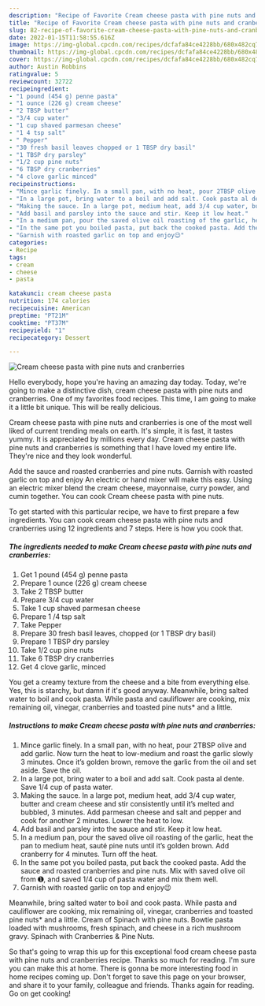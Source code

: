 ```yaml
---
description: "Recipe of Favorite Cream cheese pasta with pine nuts and cranberries"
title: "Recipe of Favorite Cream cheese pasta with pine nuts and cranberries"
slug: 82-recipe-of-favorite-cream-cheese-pasta-with-pine-nuts-and-cranberries
date: 2022-01-15T11:58:55.616Z
image: https://img-global.cpcdn.com/recipes/dcfafa84ce4228bb/680x482cq70/cream-cheese-pasta-with-pine-nuts-and-cranberries-recipe-main-photo.jpg
thumbnail: https://img-global.cpcdn.com/recipes/dcfafa84ce4228bb/680x482cq70/cream-cheese-pasta-with-pine-nuts-and-cranberries-recipe-main-photo.jpg
cover: https://img-global.cpcdn.com/recipes/dcfafa84ce4228bb/680x482cq70/cream-cheese-pasta-with-pine-nuts-and-cranberries-recipe-main-photo.jpg
author: Austin Robbins
ratingvalue: 5
reviewcount: 32722
recipeingredient:
- "1 pound (454 g) penne pasta"
- "1 ounce (226 g) cream cheese"
- "2 TBSP butter"
- "3/4 cup water"
- "1 cup shaved parmesan cheese"
- "1 4 tsp salt"
- " Pepper"
- "30 fresh basil leaves chopped or 1 TBSP dry basil"
- "1 TBSP dry parsley"
- "1/2 cup pine nuts"
- "6 TBSP dry cranberries"
- "4 clove garlic minced"
recipeinstructions:
- "Mince garlic finely. In a small pan, with no heat, pour 2TBSP olive and add garlic. Now turn the heat to low-medium and roast the garlic slowly 3 minutes. Once it’s golden brown, remove the garlic from the oil and set aside. Save the oil."
- "In a large pot, bring water to a boil and add salt. Cook pasta al dente. Save 1/4 cup of pasta water."
- "Making the sauce. In a large pot, medium heat, add 3/4 cup water, butter and cream cheese and stir consistently until it’s melted and bubbled, 3 minutes. Add parmesan cheese and salt and pepper and cook for another 2 minutes. Lower the heat to low."
- "Add basil and parsley into the sauce and stir. Keep it low heat."
- "In a medium pan, pour the saved olive oil roasting of the garlic, heat the pan to medium heat, sauté pine nuts until it’s golden brown. Add cranberry for 4 minutes. Turn off the heat."
- "In the same pot you boiled pasta, put back the cooked pasta. Add the sauce and roasted cranberries and pine nuts. Mix with saved olive oil from ➊, and saved 1/4 cup of pasta water and mix them well."
- "Garnish with roasted garlic on top and enjoy😉"
categories:
- Recipe
tags:
- cream
- cheese
- pasta

katakunci: cream cheese pasta 
nutrition: 174 calories
recipecuisine: American
preptime: "PT21M"
cooktime: "PT37M"
recipeyield: "1"
recipecategory: Dessert

---
```



![Cream cheese pasta with pine nuts and cranberries](https://img-global.cpcdn.com/recipes/dcfafa84ce4228bb/680x482cq70/cream-cheese-pasta-with-pine-nuts-and-cranberries-recipe-main-photo.jpg)

Hello everybody, hope you're having an amazing day today. Today, we're going to make a distinctive dish, cream cheese pasta with pine nuts and cranberries. One of my favorites food recipes. This time, I am going to make it a little bit unique. This will be really delicious.

Cream cheese pasta with pine nuts and cranberries is one of the most well liked of current trending meals on earth. It's simple, it is fast, it tastes yummy. It is appreciated by millions every day. Cream cheese pasta with pine nuts and cranberries is something that I have loved my entire life. They're nice and they look wonderful.

Add the sauce and roasted cranberries and pine nuts. Garnish with roasted garlic on top and enjoy An electric or hand mixer will make this easy. Using an electric mixer blend the cream cheese, mayonnaise, curry powder, and cumin together. You can cook Cream cheese pasta with pine nuts.


To get started with this particular recipe, we have to first prepare a few ingredients. You can cook cream cheese pasta with pine nuts and cranberries using 12 ingredients and 7 steps. Here is how you cook that.

<!--inarticleads1-->

##### The ingredients needed to make Cream cheese pasta with pine nuts and cranberries:

1. Get 1 pound (454 g) penne pasta
1. Prepare 1 ounce (226 g) cream cheese
1. Take 2 TBSP butter
1. Prepare 3/4 cup water
1. Take 1 cup shaved parmesan cheese
1. Prepare 1 /4 tsp salt
1. Take  Pepper
1. Prepare 30 fresh basil leaves, chopped (or 1 TBSP dry basil)
1. Prepare 1 TBSP dry parsley
1. Take 1/2 cup pine nuts
1. Take 6 TBSP dry cranberries
1. Get 4 clove garlic, minced


You get a creamy texture from the cheese and a bite from everything else. Yes, this is starchy, but damn if it&#39;s good anyway. Meanwhile, bring salted water to boil and cook pasta. While pasta and cauliflower are cooking, mix remaining oil, vinegar, cranberries and toasted pine nuts* and a little. 

<!--inarticleads2-->

##### Instructions to make Cream cheese pasta with pine nuts and cranberries:

1. Mince garlic finely. In a small pan, with no heat, pour 2TBSP olive and add garlic. Now turn the heat to low-medium and roast the garlic slowly 3 minutes. Once it’s golden brown, remove the garlic from the oil and set aside. Save the oil.
1. In a large pot, bring water to a boil and add salt. Cook pasta al dente. Save 1/4 cup of pasta water.
1. Making the sauce. In a large pot, medium heat, add 3/4 cup water, butter and cream cheese and stir consistently until it’s melted and bubbled, 3 minutes. Add parmesan cheese and salt and pepper and cook for another 2 minutes. Lower the heat to low.
1. Add basil and parsley into the sauce and stir. Keep it low heat.
1. In a medium pan, pour the saved olive oil roasting of the garlic, heat the pan to medium heat, sauté pine nuts until it’s golden brown. Add cranberry for 4 minutes. Turn off the heat.
1. In the same pot you boiled pasta, put back the cooked pasta. Add the sauce and roasted cranberries and pine nuts. Mix with saved olive oil from ➊, and saved 1/4 cup of pasta water and mix them well.
1. Garnish with roasted garlic on top and enjoy😉


Meanwhile, bring salted water to boil and cook pasta. While pasta and cauliflower are cooking, mix remaining oil, vinegar, cranberries and toasted pine nuts* and a little. Cream of Spinach with pine nuts. Bowtie pasta loaded with mushrooms, fresh spinach, and cheese in a rich mushroom gravy. Spinach with Cranberries &amp; Pine Nuts. 

So that's going to wrap this up for this exceptional food cream cheese pasta with pine nuts and cranberries recipe. Thanks so much for reading. I'm sure you can make this at home. There is gonna be more interesting food in home recipes coming up. Don't forget to save this page on your browser, and share it to your family, colleague and friends. Thanks again for reading. Go on get cooking!
